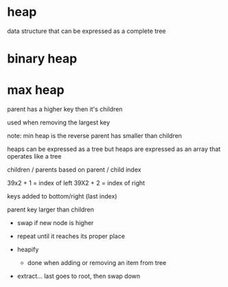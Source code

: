 # heap
data structure that can be expressed as a complete tree

# binary heap

# max heap
parent has a higher key then it's children

used when removing the largest key

note: min heap is the reverse parent has smaller than children

heaps can be expressed as a tree but heaps are expressed as an array that operates like a tree

children / parents based on parent / child index

39x2 + 1 = index of left
39X2 + 2 = index of right

keys added to bottom/right (last index)

parent key larger than children
- swap if new node is higher
- repeat until it reaches its proper place

- heapify
  - done when adding or removing an item from tree

- extract... last goes to root, then swap down